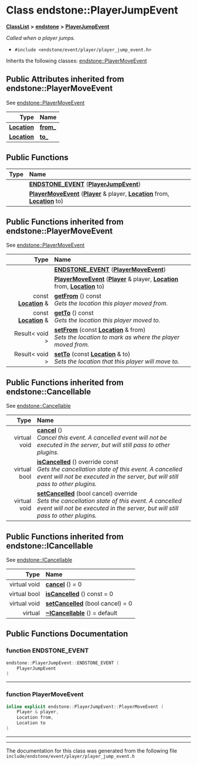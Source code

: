 

# Class endstone::PlayerJumpEvent



[**ClassList**](annotated.md) **>** [**endstone**](namespaceendstone.md) **>** [**PlayerJumpEvent**](classendstone_1_1PlayerJumpEvent.md)



_Called when a player jumps._ 

* `#include <endstone/event/player/player_jump_event.h>`



Inherits the following classes: [endstone::PlayerMoveEvent](classendstone_1_1PlayerMoveEvent.md)
































## Public Attributes inherited from endstone::PlayerMoveEvent

See [endstone::PlayerMoveEvent](classendstone_1_1PlayerMoveEvent.md)

| Type | Name |
| ---: | :--- |
|  [**Location**](classendstone_1_1Location.md) | [**from\_**](classendstone_1_1PlayerMoveEvent.md#variable-from_)  <br> |
|  [**Location**](classendstone_1_1Location.md) | [**to\_**](classendstone_1_1PlayerMoveEvent.md#variable-to_)  <br> |






























































## Public Functions

| Type | Name |
| ---: | :--- |
|   | [**ENDSTONE\_EVENT**](#function-endstone_event) ([**PlayerJumpEvent**](classendstone_1_1PlayerJumpEvent.md)) <br> |
|   | [**PlayerMoveEvent**](#function-playermoveevent) ([**Player**](classendstone_1_1Player.md) & player, [**Location**](classendstone_1_1Location.md) from, [**Location**](classendstone_1_1Location.md) to) <br> |


## Public Functions inherited from endstone::PlayerMoveEvent

See [endstone::PlayerMoveEvent](classendstone_1_1PlayerMoveEvent.md)

| Type | Name |
| ---: | :--- |
|   | [**ENDSTONE\_EVENT**](classendstone_1_1PlayerMoveEvent.md#function-endstone_event) ([**PlayerMoveEvent**](classendstone_1_1PlayerMoveEvent.md)) <br> |
|   | [**PlayerMoveEvent**](classendstone_1_1PlayerMoveEvent.md#function-playermoveevent) ([**Player**](classendstone_1_1Player.md) & player, [**Location**](classendstone_1_1Location.md) from, [**Location**](classendstone_1_1Location.md) to) <br> |
|  const [**Location**](classendstone_1_1Location.md) & | [**getFrom**](classendstone_1_1PlayerMoveEvent.md#function-getfrom) () const<br>_Gets the location this player moved from._  |
|  const [**Location**](classendstone_1_1Location.md) & | [**getTo**](classendstone_1_1PlayerMoveEvent.md#function-getto) () const<br>_Gets the location this player moved to._  |
|  Result&lt; void &gt; | [**setFrom**](classendstone_1_1PlayerMoveEvent.md#function-setfrom) (const [**Location**](classendstone_1_1Location.md) & from) <br>_Sets the location to mark as where the player moved from._  |
|  Result&lt; void &gt; | [**setTo**](classendstone_1_1PlayerMoveEvent.md#function-setto) (const [**Location**](classendstone_1_1Location.md) & to) <br>_Sets the location that this player will move to._  |


## Public Functions inherited from endstone::Cancellable

See [endstone::Cancellable](classendstone_1_1Cancellable.md)

| Type | Name |
| ---: | :--- |
| virtual void | [**cancel**](classendstone_1_1Cancellable.md#function-cancel) () <br>_Cancel this event. A cancelled event will not be executed in the server, but will still pass to other plugins._  |
| virtual bool | [**isCancelled**](classendstone_1_1Cancellable.md#function-iscancelled) () override const<br>_Gets the cancellation state of this event. A cancelled event will not be executed in the server, but will still pass to other plugins._  |
| virtual void | [**setCancelled**](classendstone_1_1Cancellable.md#function-setcancelled) (bool cancel) override<br>_Sets the cancellation state of this event. A cancelled event will not be executed in the server, but will still pass to other plugins._  |


## Public Functions inherited from endstone::ICancellable

See [endstone::ICancellable](classendstone_1_1ICancellable.md)

| Type | Name |
| ---: | :--- |
| virtual void | [**cancel**](classendstone_1_1ICancellable.md#function-cancel) () = 0<br> |
| virtual bool | [**isCancelled**](classendstone_1_1ICancellable.md#function-iscancelled) () const = 0<br> |
| virtual void | [**setCancelled**](classendstone_1_1ICancellable.md#function-setcancelled) (bool cancel) = 0<br> |
| virtual  | [**~ICancellable**](classendstone_1_1ICancellable.md#function-icancellable) () = default<br> |










































































































## Public Functions Documentation




### function ENDSTONE\_EVENT 

```C++
endstone::PlayerJumpEvent::ENDSTONE_EVENT (
    PlayerJumpEvent
) 
```




<hr>



### function PlayerMoveEvent 

```C++
inline explicit endstone::PlayerJumpEvent::PlayerMoveEvent (
    Player & player,
    Location from,
    Location to
) 
```




<hr>

------------------------------
The documentation for this class was generated from the following file `include/endstone/event/player/player_jump_event.h`

